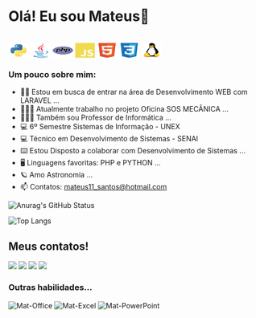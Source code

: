 # Olá! Eu sou Mateus👋

<div style="display: inline_block"><br>
  <img align="center" alt="Mat-Python" height="30" width="40" src="https://raw.githubusercontent.com/devicons/devicon/master/icons/python/python-original.svg">
  <img align="center" alt="Mat-Java" height="30" width="40" src="https://raw.githubusercontent.com/devicons/devicon/master/icons/java/java-original.svg">
  <img align="center" alt="Mat-Php" height="30" width="40" src="https://raw.githubusercontent.com/devicons/devicon/master/icons/php/php-original.svg">
  <img align="center" alt="Mat-Js" height="30" width="40" src="https://raw.githubusercontent.com/devicons/devicon/master/icons/javascript/javascript-plain.svg">
  <img align="center" alt="Mat-HTML" height="30" width="40" src="https://raw.githubusercontent.com/devicons/devicon/master/icons/html5/html5-original.svg">
  <img align="center" alt="Mat-CSS" height="30" width="40" src="https://raw.githubusercontent.com/devicons/devicon/master/icons/css3/css3-original.svg">
  <img align="center" alt="Mat-Linux" height="30" width="40" src="https://raw.githubusercontent.com/devicons/devicon/master/icons/linux/linux-original.svg">
  </div>

### Um pouco sobre mim:

- 🏃🏻 Estou em busca de entrar na área de Desenvolvimento WEB com LARAVEL ...
- 👨🏻‍💻 Atualmente trabalho no projeto Oficina SOS MECÂNICA ...
- 👨🏻‍🏫 Também sou Professor de Informática ...
- 💻 6º Semestre Sistemas de Informação - UNEX
- 💻 Técnico em Desenvolvimento de Sistemas - SENAI
- ⌨️ Estou Disposto a colaborar com Desenvolvimento de Sistemas ...
- 🖥️ Linguagens favoritas: PHP e PYTHON ...
- 🪐 Amo Astronomia ...
- 📫 Contatos: mateus11_santos@hotmail.com

![Anurag's GitHub Status](https://github-readme-stats.vercel.app/api?username=Mateus-Santos&show_icons=true&theme=radical)

![Top Langs](https://github-readme-stats.vercel.app/api/top-langs/?username=Mateus-Santos&layout=compact)


 ## Meus contatos!
<div> 
  <a href="https://www.instagram.com/teeusantos20/" target="_blank"><img src="https://img.shields.io/badge/-Instagram-%23E4405F?style=for-the-badge&logo=instagram&logoColor=white" target="_blank"></a>
  <a href = "mailto:mateusantosms11@gmail.com"><img src="https://img.shields.io/badge/-Gmail-%23333?style=for-the-badge&logo=gmail&logoColor=red" target="_white"></a>
    <a href = "mailto:mateus11_santos@hotmail.com"><img src="https://img.shields.io/badge/Microsoft_Outlook-0078D4?style=for-the-badge&logo=microsoft-outlook&logoColor=white" target="_white"></a>
  <a href="https://www.linkedin.com/in/mateus-santos-095a53210/" target="_blank"><img src="https://img.shields.io/badge/-LinkedIn-%230077B5?style=for-the-badge&logo=linkedin&logoColor=white" target="_blank"></a>
</div>

### Outras habilidades...

<div style="display: inline_block">
  <img align="center" alt="Mat-Office" height="30" width="180" src="https://img.shields.io/badge/Microsoft_Word-2B579A?style=for-the-badge&logo=microsoft-word&logoColor=white">
  <img align="center" alt="Mat-Excel" height="30" width="180" src="https://img.shields.io/badge/Microsoft_Excel-217346?style=for-the-badge&logo=microsoft-excel&logoColor=white">
  <img align="center" alt="Mat-PowerPoint" height="30" width="250" src="https://img.shields.io/badge/Microsoft_PowerPoint-B7472A?style=for-the-badge&logo=microsoft-powerpoint&logoColor=white">
</div>
